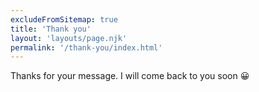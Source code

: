 ```yaml
---
excludeFromSitemap: true
title: 'Thank you'
layout: 'layouts/page.njk'
permalink: '/thank-you/index.html'
---
```


Thanks for your message. I will come back to you soon 😀